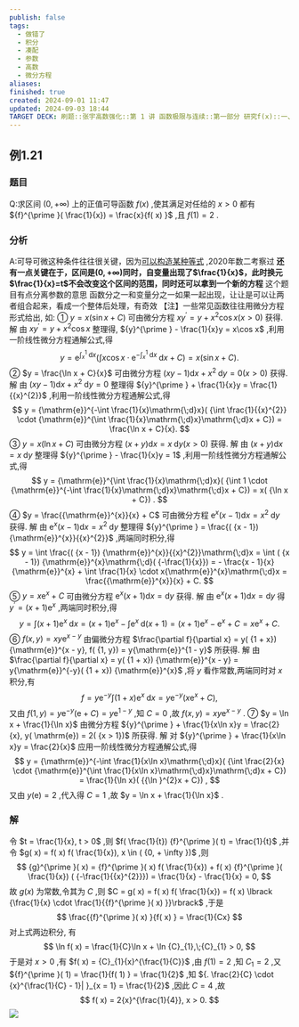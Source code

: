 ```yaml
---
publish: false
tags:
  - 做错了
  - 积分
  - 凑配
  - 参数
  - 高数
  - 微分方程
aliases: 
finished: true
created: 2024-09-01 11:47
updated: 2024-09-03 18:44
TARGET DECK: 刷题::张宇高数强化::第 1 讲 函数极限与连续::第一部分 研究f(x)::一、研究对象大观::例1.21
---
```

## 例1.21
### 题目
Q:求区间 $( {0, + \infty })$ 上的正值可导函数 $f( x)$ ,使其满足对任给的 $x > 0$ 都有 ${f}^{\prime }( \frac{1}{x}) = \frac{x}{f( x) }$ ,且 $f( 1) = 2$ .
### 分析
A:可导可微这种条件往往很关键，因为[可以构造某种等式](https://www.bilibili.com/video/BV1eJ4m1M7gr?t=615.460933#t=10:15.46) ,2020年数二考察过
**还有一点关键在于，区间是$(0,+\infty)$同时，自变量出现了$\frac{1}{x}$，此时换元$\frac{1}{x}=t$不会改变这个区间的范围，同时还可以拿到一个新的方程**
这个题目有点分离参数的意思
函数分之一和变量分之一如果一起出现，让让是可以让两者组合起来，看成一个整体后处理，有奇效
【注】一些常见函数往往用微分方程形式给出, 如:
① $y = x( {\sin x + C})$ 可由微分方程 $x{y}^{\prime } = y + {x}^{2}\cos x( {x > 0})$ 获得.
解 由 $x{y}^{\prime } = y + {x}^{2}\cos x$ 整理得, ${y}^{\prime } - \frac{1}{x}y = x\cos x$ ,利用一阶线性微分方程通解公式,得
$$
y = {\mathrm{e}}^{{\int }_{x}^{1}\mathrm{\;d}x}( {\int x\cos x \cdot {\mathrm{e}}^{-{\int }_{x}^{1}\mathrm{\;d}x}\mathrm{\;d}x + C}) = x( {\sin x + C}) .
$$
② $y = \frac{\ln x + C}{x}$ 可由微分方程 $( {{xy} - 1}) \mathrm{d}x + {x}^{2}\mathrm{\;d}y = 0( {x > 0})$ 获得.
解 由 $( {{xy} - 1}) \mathrm{d}x + {x}^{2}\mathrm{\;d}y = 0$ 整理得 ${y}^{\prime } + \frac{1}{x}y = \frac{1}{{x}^{2}}$ ,利用一阶线性微分方程通解公式,得
$$
y = {\mathrm{e}}^{-\int \frac{1}{x}\mathrm{\;d}x}( {\int \frac{1}{{x}^{2}} \cdot {\mathrm{e}}^{\int \frac{1}{x}\mathrm{\;d}x}\mathrm{\;d}x + C}) = \frac{\ln x + C}{x}.
$$
③ $y = x( {\ln x + C})$ 可由微分方程 $( {x + y}) \mathrm{d}x = x\mathrm{\;d}y( {x > 0})$ 获得.
解 由 $( {x + y}) \mathrm{d}x = x\mathrm{\;d}y$ 整理得 ${y}^{\prime } - \frac{1}{x}y = 1$ ,利用一阶线性微分方程通解公式,得
$$
y = {\mathrm{e}}^{\int \frac{1}{x}\mathrm{\;d}x}( {\int 1 \cdot {\mathrm{e}}^{-\int \frac{1}{x}\mathrm{\;d}x}\mathrm{\;d}x + C}) = x( {\ln x + C}) .
$$
④ $y = \frac{{\mathrm{e}}^{x}}{x} + C$ 可由微分方程 ${\mathrm{e}}^{x}( {x - 1}) \mathrm{d}x = {x}^{2}\mathrm{\;d}y$ 获得.
解 由 ${\mathrm{e}}^{x}( {x - 1}) \mathrm{d}x = {x}^{2}\mathrm{\;d}y$ 整理得 ${y}^{\prime } = \frac{( {x - 1}) {\mathrm{e}}^{x}}{{x}^{2}}$ ,两端同时积分,得
$$
y = \int \frac{( {x - 1}) {\mathrm{e}}^{x}}{{x}^{2}}\mathrm{\;d}x = \int ( {x - 1}) {\mathrm{e}}^{x}\mathrm{\;d}( {-\frac{1}{x}}) = - \frac{x - 1}{x}{\mathrm{e}}^{x} + \int \frac{1}{x} \cdot x{\mathrm{e}}^{x}\mathrm{\;d}x = \frac{{\mathrm{e}}^{x}}{x} + C.
$$
⑤ $y = x{\mathrm{e}}^{x} + C$ 可由微分方程 ${\mathrm{e}}^{x}( {x + 1}) \mathrm{d}x = \mathrm{d}y$ 获得.
解 由 ${\mathrm{e}}^{x}( {x + 1}) \mathrm{d}x = \mathrm{d}y$ 得 ${y}^{\prime } = ( {x + 1}) {\mathrm{e}}^{x}$ ,两端同时积分,得
$$
y = \int ( {x + 1}) {\mathrm{e}}^{x}\mathrm{\;d}x = ( {x + 1}) {\mathrm{e}}^{x} - \int {\mathrm{e}}^{x}\mathrm{\;d}( {x + 1}) = ( {x + 1}) {\mathrm{e}}^{x} - {\mathrm{e}}^{x} + C = x{\mathrm{e}}^{x} + C.
$$
⑥ $f( {x, y}) = {xy}{\mathrm{e}}^{x - y}$ 由偏微分方程 $\frac{\partial f}{\partial x} = y( {1 + x}) {\mathrm{e}}^{x - y}, f( {1, y}) = y{\mathrm{e}}^{1 - y}$ 所获得.
解 由 $\frac{\partial f}{\partial x} = y( {1 + x}) {\mathrm{e}}^{x - y} = y{\mathrm{e}}^{-y}( {1 + x}) {\mathrm{e}}^{x}$ ,将 $y$ 看作常数,两端同时对 $x$ 积分,有
$$
f = y{\mathrm{e}}^{-y}\int ( {1 + x}) {\mathrm{e}}^{x}\mathrm{\;d}x = y{\mathrm{e}}^{-y}( {x{\mathrm{e}}^{x} + C}) ,
$$
又由 $f( {1, y}) = y{\mathrm{e}}^{-y}( {\mathrm{e} + C}) = y{\mathrm{e}}^{1 - y}$ ,知 $C = 0$ ,故 $f( {x, y}) = {xy}{\mathrm{e}}^{x - y}$ .
⑦ $y = \ln x + \frac{1}{\ln x}$ 由微分方程 ${y}^{\prime } + \frac{1}{x\ln x}y = \frac{2}{x}, y( \mathrm{e}) = 2( {x > 1})$ 所获得.
解 对 ${y}^{\prime } + \frac{1}{x\ln x}y = \frac{2}{x}$ 应用一阶线性微分方程通解公式,得
$$
y = {\mathrm{e}}^{-\int \frac{1}{x\ln x}\mathrm{\;d}x}( {\int \frac{2}{x} \cdot {\mathrm{e}}^{\int \frac{1}{x\ln x}\mathrm{\;d}x}\mathrm{\;d}x + C}) = \frac{1}{\ln x}( {{\ln }^{2}x + C}) ,
$$
又由 $y( \mathrm{e}) = 2$ ,代入得 $C = 1$ ,故 $y = \ln x + \frac{1}{\ln x}$ .
### 解
令 $t = \frac{1}{x}, t > 0$ ,则 $f( \frac{1}{t}) {f}^{\prime }( t) = \frac{1}{t}$ ,并令 $g( x) = f( x) f( \frac{1}{x}), x \in ( {0, + \infty })$ ,则
$$
{g}^{\prime }( x) = {f}^{\prime }( x) f( \frac{1}{x}) + f( x) {f}^{\prime }( \frac{1}{x}) ( {-\frac{1}{{x}^{2}}}) = \frac{1}{x} - \frac{1}{x} = 0,
$$
故 $g( x)$ 为常数,令其为 $C$ ,则 $C = g( x) = f( x) f( \frac{1}{x}) = f( x) \lbrack {\frac{1}{x} \cdot \frac{1}{{f}^{\prime }( x) }}\rbrack$ ,于是
$$
\frac{{f}^{\prime }( x) }{f( x) } = \frac{1}{Cx}
$$
对上式两边积分, 有
$$
\ln f( x) = \frac{1}{C}\ln x + \ln {C}_{1},\;{C}_{1} > 0,
$$
于是对 $x > 0$ ,有 $f( x) = {C}_{1}{x}^{\frac{1}{C}}$ ,由 $f( 1) = 2$ ,知 ${C}_{1} = 2$ ,又 ${f}^{\prime }( 1) = \frac{1}{f( 1) } = \frac{1}{2}$ ,知 ${. \frac{2}{C} \cdot {x}^{\frac{1}{C} - 1}| }_{x = 1} = \frac{1}{2}$ ,因此 $C = 4$ ,故
$$
f( x) = 2{x}^{\frac{1}{4}}, x > 0.
$$
![](https://img.hwenyi.live/202409021738438.webp)

